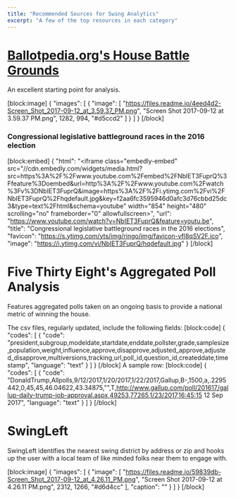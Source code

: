 ```yaml
---
title: "Recommended Sources for Swing Analytics"
excerpt: "A few of the top resources in each category"
---
```

# [Ballotpedia.org's House Battle Grounds](https://ballotpedia.org/U.S._House_battlegrounds,_2016#Battlegrounds)
An excellent starting point for analysis.


[block:image]
{
  "images": [
    {
      "image": [
        "https://files.readme.io/4eed4d2-Screen_Shot_2017-09-12_at_3.59.37_PM.png",
        "Screen Shot 2017-09-12 at 3.59.37 PM.png",
        1282,
        994,
        "#d5ccd2"
      ]
    }
  ]
}
[/block]
### Congressional legislative battleground races in the 2016 election
[block:embed]
{
  "html": "<iframe class=\"embedly-embed\" src=\"//cdn.embedly.com/widgets/media.html?src=https%3A%2F%2Fwww.youtube.com%2Fembed%2FNbIET3FuprQ%3Ffeature%3Doembed&url=http%3A%2F%2Fwww.youtube.com%2Fwatch%3Fv%3DNbIET3FuprQ&image=https%3A%2F%2Fi.ytimg.com%2Fvi%2FNbIET3FuprQ%2Fhqdefault.jpg&key=f2aa6fc3595946d0afc3d76cbbd25dc3&type=text%2Fhtml&schema=youtube\" width=\"854\" height=\"480\" scrolling=\"no\" frameborder=\"0\" allowfullscreen></iframe>",
  "url": "https://www.youtube.com/watch?v=NbIET3FuprQ&feature=youtu.be",
  "title": "Congressional legislative battleground races in the 2016 elections",
  "favicon": "https://s.ytimg.com/yts/img/ringo/img/favicon-vfl8qSV2F.ico",
  "image": "https://i.ytimg.com/vi/NbIET3FuprQ/hqdefault.jpg"
}
[/block]
# Five Thirty Eight's Aggregated Poll Analysis

Features aggregated polls taken on an ongoing basis to provide a national metric of winning the house. 

The csv files, regularly updated, include the following fields: 
[block:code]
{
  "codes": [
    {
      "code": "president,subgroup,modeldate,startdate,enddate,pollster,grade,samplesize,population,weight,influence,approve,disapprove,adjusted_approve,adjusted_disapprove,multiversions,tracking,url,poll_id,question_id,createddate,timestamp",
      "language": "text"
    }
  ]
}
[/block]
A sample row: 
[block:code]
{
  "codes": [
    {
      "code": "DonaldTrump,Allpolls,9/12/2017,1/20/2017,1/22/2017,Gallup,B-,1500,a,.2295442,0,45,45,46.04622,43.34875,\"\",T,http://www.gallup.com/poll/201617/gallup-daily-trump-job-approval.aspx,49253,77265,1/23/2017,16:45:15 12 Sep 2017",
      "language": "text"
    }
  ]
}
[/block]
# SwingLeft
SwingLeft identifies the nearest swing district by address or zip and hooks up the user with a local team of like minded folks near them to engage with. 


[block:image]
{
  "images": [
    {
      "image": [
        "https://files.readme.io/59839db-Screen_Shot_2017-09-12_at_4.26.11_PM.png",
        "Screen Shot 2017-09-12 at 4.26.11 PM.png",
        2312,
        1266,
        "#d6d4cc"
      ],
      "caption": ""
    }
  ]
}
[/block]